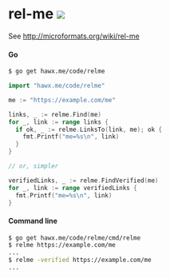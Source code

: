 # rel-me [![](https://godoc.org/hawx.me/code/relme?status.svg)](https://godoc.org/hawx.me/code/relme)

See http://microformats.org/wiki/rel-me

#### Go

```sh
$ go get hawx.me/code/relme
```

```go
import "hawx.me/code/relme"

me := "https://example.com/me"

links, _ := relme.Find(me)
for _, link := range links {
  if ok, _ := relme.LinksTo(link, me); ok {
    fmt.Printf("me=%s\n", link)
  }
}

// or, simpler

verifiedLinks, _ := relme.FindVerified(me)
for _, link := range verifiedLinks {
  fmt.Printf("me=%s\n", link)
}
```


#### Command line

```sh
$ go get hawx.me/code/relme/cmd/relme
$ relme https://example.com/me
...
$ relme -verified https://example.com/me
...
```
